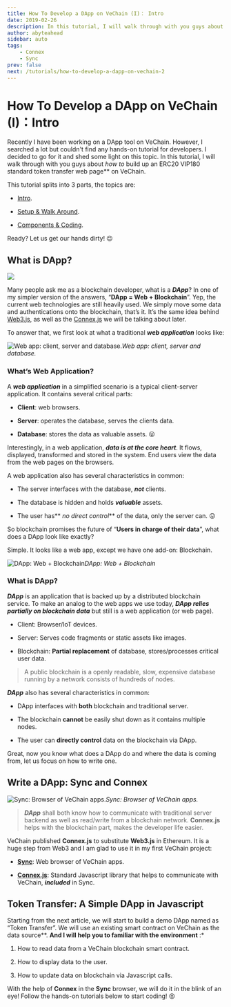 ```yaml
---
title: How To Develop a DApp on VeChain (I)： Intro
date: 2019-02-26
description: In this tutorial, I will walk through with you guys about *how to* build up an ERC20 standard token transfer web page on VeChain.
author: abyteahead
sidebar: auto
tags:
    - Connex
    - Sync
prev: false
next: /tutorials/how-to-develop-a-dapp-on-vechain-2
---
```



# How To Develop a DApp on VeChain (I)：Intro

Recently I have been working on a DApp tool on VeChain. However, I searched a lot but couldn't find any hands-on tutorial for developers. I decided to go for it and shed some light on this topic. In this tutorial, I will walk through with you guys about *how to* build up an ERC20 VIP180 standard token transfer web page** on VeChain.

This tutorial splits into 3 parts, the topics are:

* [Intro](./how-to-develop-a-dapp-on-vechain-1.md).

* [Setup & Walk Around](./how-to-develop-a-dapp-on-vechain-2.md).

* [Components & Coding](./how-to-develop-a-dapp-on-vechain-3.md).

Ready? Let us get our hands dirty! 😉

## What is DApp?

![](https://cdn-images-1.medium.com/max/2000/1*qpy5NueXgD2PJFJWupJP5g.jpeg)

Many people ask me as a blockchain developer, what is a ***DApp***? In one of my simpler version of the answers, “**DApp = Web + Blockchain**”. Yep, the current web technologies are still heavily used. We simply move some data and authentications onto the blockchain, that’s it. It’s the same idea behind [Web3.js](https://github.com/ethereum/web3.js/), as well as the [Connex.js](https://www.npmjs.com/package/@vechain/connex) we will be talking about later.

To answer that, we first look at what a traditional ***web application*** looks like:

![Web app: client, server and database.](https://cdn-images-1.medium.com/max/3528/1*tY6R3nkcaTEEDNFR4RD49g.jpeg)*Web app: client, server and database.*

### What’s Web Application?

A ***web application*** in a simplified scenario is a typical client-server application. It contains several critical parts:

* **Client**: web browsers.

* **Server**: operates the database, serves the clients data.

* **Database**: stores the data as valuable assets. 😛

Interestingly, in a web application, ***data is at the core heart***. It flows, displayed, transformed and stored in the system. End users view the data from the web pages on the browsers.

A web application also has several characteristics in common:

* The server interfaces with the database, ***not*** clients.

* The database is hidden and holds ***valuable*** assets.

* The user has** *no direct control*** of the data, only the server can. 😛

So blockchain promises the future of “**Users in charge of their data**”, what does a DApp look like exactly?

Simple. It looks like a web app, except we have one add-on: Blockchain.

![DApp: Web + Blockchain](https://cdn-images-1.medium.com/max/3536/1*2AOjTQhr1lRlXs7JQiQ9YA.jpeg)*DApp: Web + Blockchain*

### What is DApp?

***DApp*** is an application that is backed up by a distributed blockchain service. To make an analog to the web apps we use today, ***DApp relies partially on blockchain data*** but still is a web application (or web page).

* Client: Browser/IoT devices.

* Server: Serves code fragments or static assets like images.

* Blockchain: **Partial replacement** of database, stores/processes critical user data.
>  A public blockchain is a openly readable, slow, expensive database running by a network consists of hundreds of nodes.

***DApp*** also has several characteristics in common:

* DApp interfaces with **both** blockchain and traditional server.

* The blockchain **cannot** be easily shut down as it contains multiple nodes.

* The user can **directly control** data on the blockchain via DApp.

Great, now you know what does a DApp do and where the data is coming from, let us focus on how to write one.

## Write a DApp: Sync and Connex

![Sync: Browser of VeChain apps.](https://cdn-images-1.medium.com/max/4256/1*rbq_5MkZBujA3qDGsvsvWw.png)*Sync: Browser of VeChain apps.*
>  ***DApp*** shall both know how to communicate with traditional server backend as well as read/write from a blockchain network. **Connex.js** helps with the blockchain part, makes the developer life easier.

VeChain published **Connex.js** to substitute **Web3.js** in Ethereum. It is a huge step from Web3 and I am glad to use it in my first VeChain project:

* [**Sync**](https://env.vechain.org): Web browser of VeChain apps.

* [**Connex.js**](https://www.npmjs.com/package/@vechain/connex): Standard Javascript library that helps to communicate with VeChain, ***included*** in Sync.

## Token Transfer: A Simple DApp in Javascript

Starting from the next article, we will start to build a demo DApp named as “Token Transfer”. We will use an existing smart contract on VeChain as the data source**. **And I will help you to familiar with the environment** :*

1. How to read data from a VeChain blockchain smart contract.

1. How to display data to the user.

1. How to update data on blockchain via Javascript calls.

With the help of **Connex** in the **Sync** browser, we will do it in the blink of an eye! Follow the hands-on tutorials below to start coding! 😝
